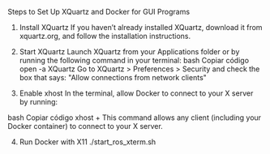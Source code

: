 Steps to Set Up XQuartz and Docker for GUI Programs
1. Install XQuartz
If you haven’t already installed XQuartz, download it from xquartz.org, and follow the installation instructions.

2. Start XQuartz
Launch XQuartz from your Applications folder or by running the following command in your terminal:
bash
Copiar código
open -a XQuartz
Go to XQuartz > Preferences > Security and check the box that says:
"Allow connections from network clients"
3. Enable xhost
In the terminal, allow Docker to connect to your X server by running:

bash
Copiar código
xhost +
This command allows any client (including your Docker container) to connect to your X server.

4. Run Docker with X11
./start_ros_xterm.sh